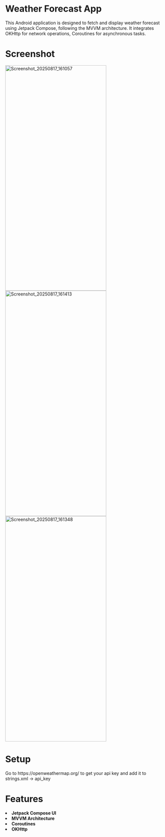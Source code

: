 <H1>Weather Forecast App</H1>
This Android application is designed to fetch and display weather forecast using Jetpack Compose, following the MVVM architecture. It integrates OKHttp for network operations, Coroutines for asynchronous tasks.
<br>
<H1>Screenshot</H1>
<img width="320" height="714" alt="Screenshot_20250817_161057" src="https://github.com/user-attachments/assets/279c41d2-3997-4c06-9a92-e9f168f13b12" />
<img width="320" height="714" alt="Screenshot_20250817_161413" src="https://github.com/user-attachments/assets/11d2fc2b-695e-470a-9a4a-6f97e46dbb08" />
<img width="320" height="714" alt="Screenshot_20250817_161348" src="https://github.com/user-attachments/assets/bc22749d-91fa-4dd4-a4c2-cc6605c0d5bb" />
<br>
<H1>Setup</H1>
Go to https://openweathermap.org/ to get your api key and add it to strings.xml -> api_key
<br>
<H1>Features</H1>
<li><strong>Jetpack Compose UI</strong></li>
<li><strong>MVVM Architecture</strong></li>
<li><strong>Coroutines</strong></li>
<li><strong>OKHttp</strong></li>
